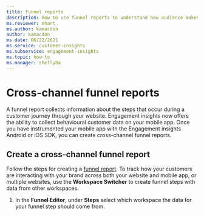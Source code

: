 ```yaml
---
title: Funnel reports
description: How to use funnel reports to understand how audience makes decisions.
ms.reviewer: mhart
ms.author: kamacdon
author: kamacdon
ms.date: 06/22/2021
ms.service: customer-insights
ms.subservice: engagement-insights 
ms.topic: how-to
ms.manager: shellyha 
---
```


# Cross-channel funnel reports 

A funnel report collects information about the steps that occur during a customer journey through your website. Engagement insights now offers the ability to collect behavioural customer data on your mobile app. 
Once you have instrumented your mobile app with the Engagement insights Android or iOS SDK, you can create cross-channel funnel reports. 

## Create a cross-channel funnel report 

Follow the steps for creating a [funnel report](funnel-reports.md). 
To track how your customers are interacting with your brand across both your website and mobile app, or multiple websites, use the **Workspace Switcher** to create funnel steps with data from other workspaces. 

1. In the **Funnel Editor**, under **Steps** select which workspace the data for your funnel step should come from. 
